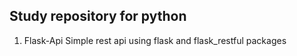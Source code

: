 ## Study repository for python

1. Flask-Api
Simple rest api using flask and flask_restful packages


